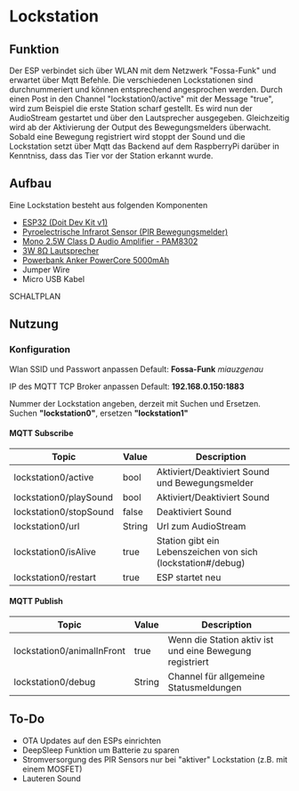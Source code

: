 # Lockstation

## Funktion
Der ESP verbindet sich über WLAN mit dem Netzwerk "Fossa-Funk" und erwartet über Mqtt Befehle. Die verschiedenen Lockstationen sind durchnummeriert und können entsprechend angesprochen werden. Durch einen Post in den Channel "lockstation0/active" mit der Message "true", wird zum Beispiel die erste Station scharf gestellt. Es wird nun der AudioStream gestartet und über den Lautsprecher ausgegeben. Gleichzeitig wird ab der Aktivierung der Output des Bewegungsmelders überwacht. Sobald eine Bewegung registriert wird stoppt der Sound und die Lockstation setzt über Mqtt das Backend auf dem RaspberryPi darüber in Kenntniss, dass das Tier vor der Station erkannt wurde.

## Aufbau
Eine Lockstation besteht aus folgenden Komponenten
* [ESP32 (Doit Dev Kit v1)](https://www.amazon.de/gp/product/B071JR9WS9/ref=oh_aui_detailpage_o03_s00?ie=UTF8&psc=1)
* [Pyroelectrische Infrarot Sensor (PIR Bewegungsmelder)](https://www.amazon.de/gp/product/B008AESDSY/ref=oh_aui_detailpage_o01_s00?ie=UTF8&psc=1)
* [Mono 2.5W Class D Audio Amplifier - PAM8302](https://www.amazon.de/gp/product/B00PY2YSI4/ref=oh_aui_detailpage_o03_s00?ie=UTF8&psc=1)
* [3W 8Ω Lautsprecher](https://www.amazon.de/gp/product/B078WQBDK4/ref=oh_aui_detailpage_o04_s00?ie=UTF8&psc=1)
* [Powerbank Anker PowerCore 5000mAh](https://www.amazon.de/gp/product/B01CU1EC6Y/ref=oh_aui_detailpage_o00_s00?ie=UTF8&psc=1)
* Jumper Wire
* Micro USB Kabel

SCHALTPLAN

## Nutzung

### Konfiguration
Wlan SSID und Passwort anpassen
Default: **Fossa-Funk** *miauzgenau*

IP des MQTT TCP Broker anpassen
Default: **192.168.0.150:1883**

Nummer der Lockstation angeben, derzeit mit Suchen und Ersetzen.
Suchen **"lockstation0"**, ersetzen **"lockstation1"**

#### MQTT Subscribe
| Topic                       | Value    | Description                                                   |
| --------------------------- | -------- | ------------------------------------------------------------- |
| lockstation0/active         | bool     | Aktiviert/Deaktiviert Sound und Bewegungsmelder |
| lockstation0/playSound      | bool     | Aktiviert/Deaktiviert Sound |
| lockstation0/stopSound      | false    | Deaktiviert Sound |
| lockstation0/url            | String   | Url zum AudioStream |
| lockstation0/isAlive        | true     | Station gibt ein Lebenszeichen von sich (lockstation#/debug) |
| lockstation0/restart        | true     | ESP startet neu |

#### MQTT Publish
| Topic                       | Value    | Description                                                   |
| --------------------------- | -------- | ------------------------------------------------------------- |
| lockstation0/animalInFront  | true     | Wenn die Station aktiv ist und eine Bewegung registriert |
| lockstation0/debug          | String   | Channel für allgemeine Statusmeldungen |

## To-Do
* OTA Updates auf den ESPs einrichten
* DeepSleep Funktion um Batterie zu sparen
* Stromversorgung des PIR Sensors nur bei "aktiver" Lockstation (z.B. mit einem MOSFET)
* Lauteren Sound
